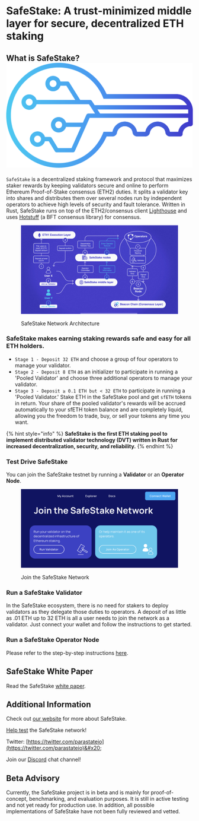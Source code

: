 # SafeStake: A trust-minimized middle layer for secure, decentralized ETH staking

## What is SafeStake? <img src=".gitbook/assets/image (4).png" alt="" data-size="line">

`SafeStake` is a decentralized staking framework and protocol that maximizes staker rewards by keeping validators secure and online to perform Ethereum Proof-of-Stake consensus (ETH2) duties. It splits a validator key into shares and distributes them over several nodes run by independent operators to achieve high levels of security and fault tolerance. Written in Rust, SafeStake runs on top of the ETH2/consensus client [Lighthouse](https://github.com/sigp/lighthouse) and uses [Hotstuff](https://github.com/asonnino/hotstuff) (a BFT consensus library) for consensus.

<figure><img src=".gitbook/assets/image (2).png" alt=""><figcaption><p>SafeStake Network Architecture</p></figcaption></figure>

### SafeStake makes earning staking rewards safe and easy for all ETH holders.&#x20;

* `Stage 1 - Deposit 32 ETH` and choose a group of four operators to manage your validator.
* `Stage 2 - Deposit 8 ETH` as an initializer to participate in running a 'Pooled Validator' and choose three additional operators to manage your validator.
* `Stage 3 - Deposit ≥ 0.1 ETH but < 32 ETH` to participate in running a 'Pooled Validator.' Stake ETH in the SafeStake pool and get `sfETH` tokens in return. Your share of the pooled validator's rewards will be accrued automatically to your sfETH token balance and are completely liquid, allowing you the freedom to trade, buy, or sell your tokens any time you want.

{% hint style="info" %}
**SafeStake is the first ETH staking pool to implement distributed validator technology (DVT) written in Rust for increased decentralization, security, and reliability.**
{% endhint %}

### Test Drive SafeStake

You can join the SafeStake testnet by running a **Validator** or an **Operator Node**.

<figure><img src=".gitbook/assets/image (1).png" alt="Test SafeStake"><figcaption><p>Join the SafeStake Network</p></figcaption></figure>

### Run a SafeStake Validator

In the SafeStake ecosystem, there is no need for stakers to deploy validators as they delegate those duties to operators. A deposit of as little as .01 ETH up to 32 ETH is all a user needs to join the network as a validator. Just connect your wallet and follow the instructions to get started.

### Run a SafeStake Operator Node

Please refer to the step-by-step instructions [here](docs/safestake-running-an-operator-node-on-going.md).

## SafeStake White Paper

Read the SafeStake [white paper](https://docsend.com/view/22tth6krr9mnfhre?lt\_utm\_source=lt\_share\_link).

## Additional Information

Check out [our website](https://www.parastate.io/safestake/) for more about SafeStake.

[Help test](https://testnet.safestake.xyz/) the SafeStake network!

Twitter: [https://twitter.com/parastateio](https://twitter.com/parastateio)&#x20;

Join our [Discord](http://discord.gg/zFS3Mnfpwj) chat channel!&#x20;

## Beta Advisory

Currently, the SafeStake project is in beta and is mainly for proof-of-concept, benchmarking, and evaluation purposes. It is still in active testing and not yet ready for production use. In addition, all possible implementations of SafeStake have not been fully reviewed and vetted.